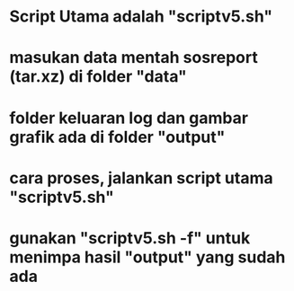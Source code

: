 # Script Utama adalah "scriptv5.sh" 
# masukan data mentah sosreport (tar.xz) di folder "data"
# folder keluaran log dan gambar grafik ada di folder "output"

# cara proses, jalankan script utama "scriptv5.sh"
# gunakan "scriptv5.sh -f" untuk menimpa hasil "output" yang sudah ada 

